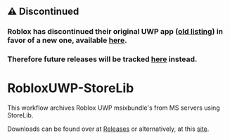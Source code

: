 ## ⚠️ Discontinued
### Roblox has discontinued their original UWP app ([old listing](https://apps.microsoft.com/detail/9NBLGGGZM6WM)) in favor of a new one, available [here](https://apps.microsoft.com/detail/9PMF91N3LZ3M).
### Therefore future releases will be tracked [here](https://github.com/Roblox-DeployHistory-Updates/uwp-gdk-runner) instead.
# RobloxUWP-StoreLib
This workflow archives Roblox UWP msixbundle's from MS servers using StoreLib.

Downloads can be found over at [Releases](https://github.com/Yakov5776/RobloxUWP-StoreLib/releases) or alternatively, at this [site](https://Yakov5776.github.io/RobloxUWP-StoreLib/).
